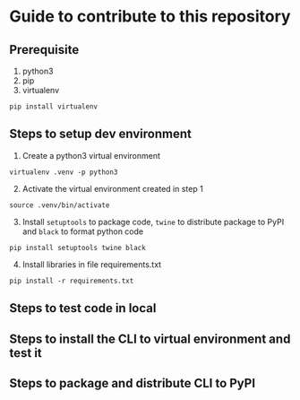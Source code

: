 # Guide to contribute to this repository

## Prerequisite

1. python3
2. pip
3. virtualenv
```shell
pip install virtualenv
```

## Steps to setup dev environment

1. Create a python3 virtual environment
```shell
virtualenv .venv -p python3
```
2. Activate the virtual environment created in step 1
```shell
source .venv/bin/activate
```
3. Install `setuptools` to package code, `twine` to distribute package to PyPI and `black` to format python code
```shell
pip install setuptools twine black
```
4. Install libraries in file requirements.txt
```shell
pip install -r requirements.txt
```

## Steps to test code in local

## Steps to install the CLI to virtual environment and test it

## Steps to package and distribute CLI to PyPI
